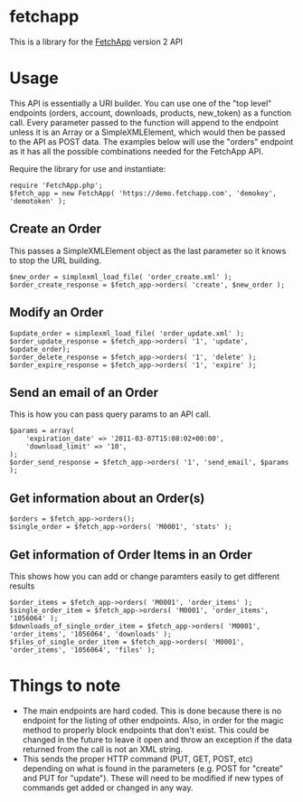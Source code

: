 fetchapp
========
This is a library for the [FetchApp](http://www.fetchapp.com/) version 2 API

Usage
=====
This API is essentially a URI builder. You can use one of the "top level" endpoints (orders, account, downloads, products, new_token) as a function call. Every parameter passed to the function will append to the endpoint unless it is an Array or a SimpleXMLElement, which would then be passed to the API as POST data. The examples below will use the "orders" endpoint as it has all the possible combinations needed for the FetchApp API.

Require the library for use and instantiate:

    require 'FetchApp.php';
    $fetch_app = new FetchApp( 'https://demo.fetchapp.com', 'demokey', 'demotoken' );

Create an Order
---------------
This passes a SimpleXMLElement object as the last parameter so it knows to stop the URL building.

    $new_order = simplexml_load_file( 'order_create.xml' );
    $order_create_response = $fetch_app->orders( 'create', $new_order );

Modify an Order
---------------
    $update_order = simplexml_load_file( 'order_update.xml' );
    $order_update_response = $fetch_app->orders( '1', 'update', $update_order);
    $order_delete_response = $fetch_app->orders( '1', 'delete' );
    $order_expire_response = $fetch_app->orders( '1', 'expire' );

Send an email of an Order
-------------------------
This is how you can pass query params to an API call.

    $params = array(
        'expiration_date' => '2011-03-07T15:08:02+00:00',
        'download_limit' => '10',
    );
    $order_send_response = $fetch_app->orders( '1', 'send_email', $params );

Get information about an Order(s)
---------------------------------
    $orders = $fetch_app->orders();
    $single_order = $fetch_app->orders( 'M0001', 'stats' );

Get information of Order Items in an Order
------------------------------------------
This shows how you can add or change paramters easily to get different results

    $order_items = $fetch_app->orders( 'M0001', 'order_items' );
    $single_order_item = $fetch_app->orders( 'M0001', 'order_items', '1056064' );
    $downloads_of_single_order_item = $fetch_app->orders( 'M0001', 'order_items', '1056064', 'downloads' );
    $files_of_single_order_item = $fetch_app->orders( 'M0001', 'order_items', '1056064', 'files' );

Things to note
==============
- The main endpoints are hard coded. This is done because there is no endpoint for the listing of other endpoints. Also, in order for the magic method to properly block endpoints that don't exist. This could be changed in the future to leave it open and throw an exception if the data returned from the call is not an XML string.
- This sends the proper HTTP command (PUT, GET, POST, etc) depending on what is found in the parameters (e.g. POST for "create" and PUT for "update"). These will need to be modified if new types of commands get added or changed in any way.
